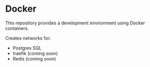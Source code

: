 # Docker

This repository provides a development environment using Docker containers.

Creates networks for:

- Postgres SQL
- traefik (coming soon)
- Redis (coming soon)

